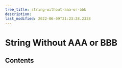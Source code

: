 ```yaml
---
tree_title: string-without-aaa-or-bbb
description: 
last_modified: 2022-06-09T21:23:28.2328
---
```


# String Without AAA or BBB

## Contents
